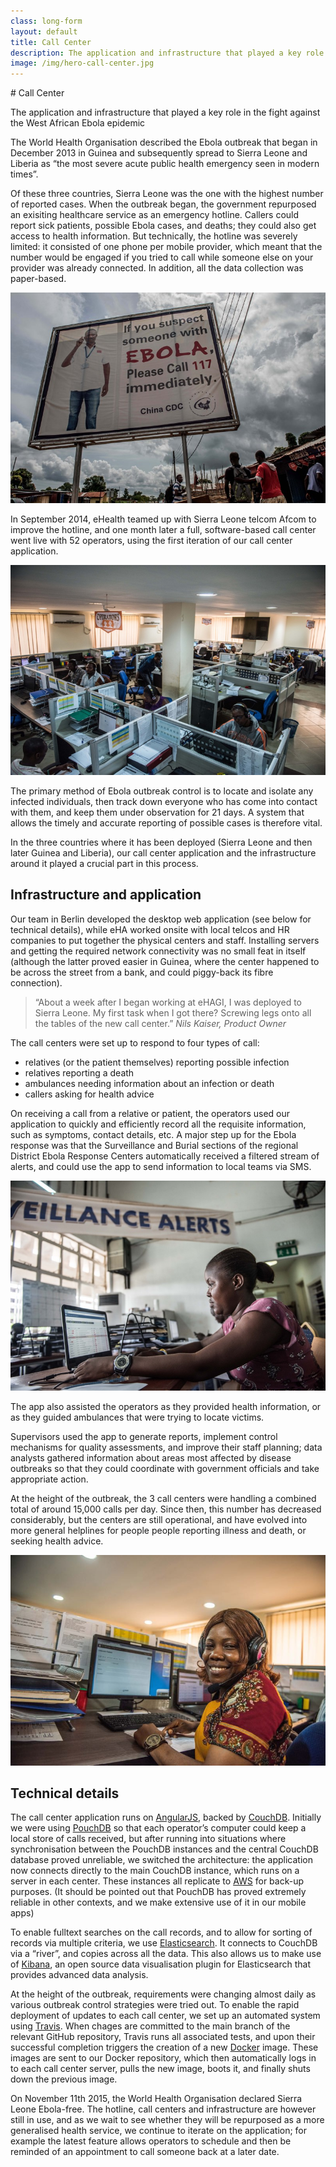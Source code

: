 ```yaml
---
class: long-form
layout: default
title: Call Center
description: The application and infrastructure that played a key role in the fight against the West African Ebola epidemic
image: /img/hero-call-center.jpg
---
```


<section class="hero">
# Call Center

The application and infrastructure that played a key role in the fight against the West African Ebola epidemic
</section>

The World Health Organisation described the Ebola outbreak that began in December 2013 in Guinea and subsequently spread to Sierra Leone and Liberia as “the most severe acute public health emergency seen in modern times”.

Of these three countries, Sierra Leone was the one with the highest number of reported cases. When the outbreak began, the government repurposed an exisiting healthcare service as an emergency hotline. Callers could report sick patients, possible Ebola cases, and deaths; they could also get access to health information. But technically, the hotline was severely limited: it consisted of one phone per mobile provider, which meant that the number would be engaged if you tried to call while someone else on your provider was already connected. In addition, all the data collection was paper-based.

![A poster for the 117 hotline to the Call Center in Sierra Leone](/img/call-center-poster.jpg)

In September 2014, eHealth teamed up with Sierra Leone telcom Afcom to improve the hotline, and one month later a full, software-based call center went live with 52 operators, using the first iteration of our call center application.

![Interior view of the Freetown Call Center](/img/call-center-interior.jpg)

The primary method of Ebola outbreak control is to locate and isolate any infected individuals, then track down everyone who has come into contact with them, and keep them under observation for 21 days. A system that allows the timely and accurate reporting of possible cases is therefore vital.

In the three countries where it has been deployed (Sierra Leone and then later Guinea and Liberia), our call center application and the infrastructure around it played a crucial part in this process.

## Infrastructure and application

Our team in Berlin developed the desktop web application (see below for technical details), while eHA worked onsite with local telcos and HR companies to put together the physical centers and staff. Installing servers and getting the required network connectivity was no small feat in itself (although the latter proved easier in Guinea, where the center happened to be across the street from a bank, and could piggy-back its fibre connection).

> “About a week after I began working at eHAGI, I was deployed to Sierra Leone. My first task when I got there? Screwing legs onto all the tables of the new call center.” <cite>Nils Kaiser, Product Owner</cite>

The call centers were set up to respond to four types of call:

* relatives (or the patient themselves) reporting possible infection
* relatives reporting a death
* ambulances needing information about an infection or death
* callers asking for health advice

On receiving a call from a relative or patient, the operators used our application to quickly and efficiently record all the requisite information, such as symptoms, contact details, etc. A major step up for the Ebola response was that the Surveillance and Burial sections of the regional District Ebola Response Centers automatically received a filtered stream of alerts, and could use the app to send information to local teams via SMS.

![A surveillance alert center](/img/call-center-surveillance.jpg)

The app also assisted the operators as they provided health information, or as they guided ambulances that were trying to locate victims.

Supervisors used the app to generate reports, implement control mechanisms for quality assessments, and improve their staff planning; data analysts gathered information about areas most affected by disease outbreaks so that they could coordinate with government officials and take appropriate action.

At the height of the outbreak, the 3 call centers were handling a combined total of around 15,000 calls per day. Since then, this number has decreased considerably, but the centers are still operational, and have evolved into more general helplines for people people reporting illness and death, or seeking health advice.

![Lilian James, call center operator](/img/call-center-smiling.jpg)

## Technical details

The call center application runs on [AngularJS](https://angularjs.org), backed by [CouchDB](https://couchdb.apache.org/). Initially we were using [PouchDB](http://pouchdb.com/) so that each operator’s computer could keep a local store of calls received, but after running into situations where synchronisation between the PouchDB instances and the central CouchDB database proved unreliable, we switched the architecture: the application now connects directly to the main CouchDB instance, which runs on a server in each center. These instances all replicate to [AWS](https://aws.amazon.com/) for back-up purposes. (It should be pointed out that PouchDB has proved extremely reliable in other contexts, and we make extensive use of it in our mobile apps)

To enable fulltext searches on the call records, and to allow for sorting of records via multiple criteria, we use [Elasticsearch](https://www.elastic.co/products/elasticsearch). It connects to CouchDB via a “river”, and copies across all the data. This also allows us to make use of [Kibana](https://www.elastic.co/products/kibana), an open source data visualisation plugin for Elasticsearch that provides advanced data analysis.

At the height of the outbreak, requirements were changing almost daily as various outbreak control strategies were tried out. To enable the rapid deployment of updates to each call center, we set up an automated system using [Travis](https://travis-ci.org/). When chages are committed to the main branch of the relevant GitHub repository, Travis runs all associated tests, and upon their successful completion triggers the creation of a new [Docker](https://www.docker.com/) image. These images are sent to our Docker repository, which then automatically logs in to each call center server, pulls the new image, boots it, and finally shuts down the previous image.

On November 11th 2015, the World Health Organisation declared Sierra Leone Ebola-free. The hotline, call centers and infrastructure are however still in use, and as we wait to see whether they will be repurposed as a more generalised health service, we continue to iterate on the application; for example the latest feature allows operators to schedule and then be reminded of an appointment to call someone back at a later date.
